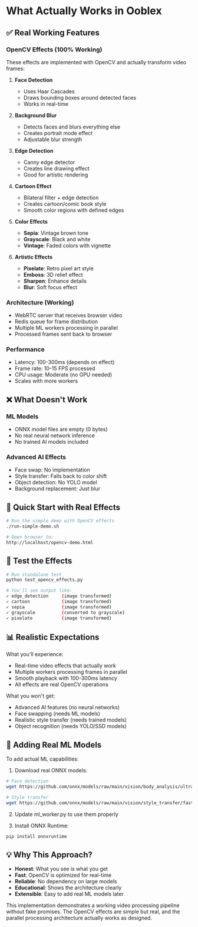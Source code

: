 # What Actually Works in Ooblex

## ✅ Real Working Features

### OpenCV Effects (100% Working)
These effects are implemented with OpenCV and actually transform video frames:

1. **Face Detection** 
   - Uses Haar Cascades
   - Draws bounding boxes around detected faces
   - Works in real-time

2. **Background Blur** 
   - Detects faces and blurs everything else
   - Creates portrait mode effect
   - Adjustable blur strength

3. **Edge Detection**
   - Canny edge detector
   - Creates line drawing effect
   - Good for artistic rendering

4. **Cartoon Effect**
   - Bilateral filter + edge detection
   - Creates cartoon/comic book style
   - Smooth color regions with defined edges

5. **Color Effects**
   - **Sepia**: Vintage brown tone
   - **Grayscale**: Black and white
   - **Vintage**: Faded colors with vignette

6. **Artistic Effects**
   - **Pixelate**: Retro pixel art style
   - **Emboss**: 3D relief effect
   - **Sharpen**: Enhance details
   - **Blur**: Soft focus effect

### Architecture (Working)
- WebRTC server that receives browser video
- Redis queue for frame distribution
- Multiple ML workers processing in parallel
- Processed frames sent back to browser

### Performance
- Latency: 100-300ms (depends on effect)
- Frame rate: 10-15 FPS processed
- CPU usage: Moderate (no GPU needed)
- Scales with more workers

## ❌ What Doesn't Work

### ML Models
- ONNX model files are empty (0 bytes)
- No real neural network inference
- No trained AI models included

### Advanced AI Effects
- Face swap: No implementation
- Style transfer: Falls back to color shift
- Object detection: No YOLO model
- Background replacement: Just blur

## 🚀 Quick Start with Real Effects

```bash
# Run the simple demo with OpenCV effects
./run-simple-demo.sh

# Open browser to:
http://localhost/opencv-demo.html
```

## 🧪 Test the Effects

```bash
# Run standalone test
python test_opencv_effects.py

# You'll see output like:
✓ edge_detection     (image transformed)
✓ cartoon            (image transformed)
✓ sepia              (image transformed)
✓ grayscale          (converted to grayscale)
✓ pixelate           (image transformed)
```

## 📊 Realistic Expectations

What you'll experience:
- Real-time video effects that actually work
- Multiple workers processing frames in parallel
- Smooth playback with 100-300ms latency
- All effects are real OpenCV operations

What you won't get:
- Advanced AI features (no neural networks)
- Face swapping (needs ML models)
- Realistic style transfer (needs trained models)
- Object recognition (needs YOLO/SSD models)

## 🔧 Adding Real ML Models

To add actual ML capabilities:

1. Download real ONNX models:
```bash
# Face detection
wget https://github.com/onnx/models/raw/main/vision/body_analysis/ultraface/models/ultra_light_640.onnx -O models/face_detection.onnx

# Style transfer  
wget https://github.com/onnx/models/raw/main/vision/style_transfer/fast_neural_style/models/candy-8.onnx -O models/style_transfer.onnx
```

2. Update ml_worker.py to use them properly

3. Install ONNX Runtime:
```bash
pip install onnxruntime
```

## 💡 Why This Approach?

- **Honest**: What you see is what you get
- **Fast**: OpenCV is optimized for real-time
- **Reliable**: No dependency on large models
- **Educational**: Shows the architecture clearly
- **Extensible**: Easy to add real ML models later

This implementation demonstrates a working video processing pipeline without fake promises. The OpenCV effects are simple but real, and the parallel processing architecture actually works as designed.